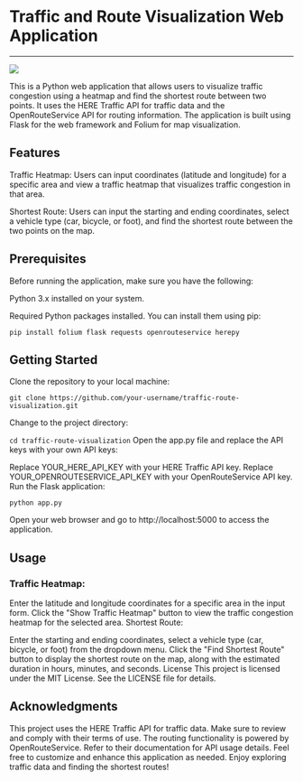 <!-- "# hack-x-niet-traffic-master"  -->


# Traffic and Route Visualization Web Application
---

![](https://github.com/warriorwizard/hack-x-niet-traffic-master/blob/main/output.gif)

This is a Python web application that allows users to visualize traffic congestion using a heatmap and find the shortest route between two points. It uses the HERE Traffic API for traffic data and the OpenRouteService API for routing information. The application is built using Flask for the web framework and Folium for map visualization.

## Features
Traffic Heatmap: Users can input coordinates (latitude and longitude) for a specific area and view a traffic heatmap that visualizes traffic congestion in that area.

Shortest Route: Users can input the starting and ending coordinates, select a vehicle type (car, bicycle, or foot), and find the shortest route between the two points on the map.

## Prerequisites
Before running the application, make sure you have the following:

Python 3.x installed on your system.

Required Python packages installed. You can install them using pip:



```
pip install folium flask requests openrouteservice herepy
```

## Getting Started

Clone the repository to your local machine:



```
git clone https://github.com/your-username/traffic-route-visualization.git
```
Change to the project directory:



```cd traffic-route-visualization```
Open the app.py file and replace the API keys with your own API keys:

Replace YOUR_HERE_API_KEY with your HERE Traffic API key.
Replace YOUR_OPENROUTESERVICE_API_KEY with your OpenRouteService API key.
Run the Flask application:


```
python app.py
```
Open your web browser and go to http://localhost:5000 to access the application.

## Usage
### Traffic Heatmap:

Enter the latitude and longitude coordinates for a specific area in the input form.
Click the "Show Traffic Heatmap" button to view the traffic congestion heatmap for the selected area.
Shortest Route:

Enter the starting and ending coordinates, select a vehicle type (car, bicycle, or foot) from the dropdown menu.
Click the "Find Shortest Route" button to display the shortest route on the map, along with the estimated duration in hours, minutes, and seconds.
License
This project is licensed under the MIT License. See the LICENSE file for details.

## Acknowledgments
This project uses the HERE Traffic API for traffic data. Make sure to review and comply with their terms of use.
The routing functionality is powered by OpenRouteService. Refer to their documentation for API usage details.
Feel free to customize and enhance this application as needed. Enjoy exploring traffic data and finding the shortest routes!